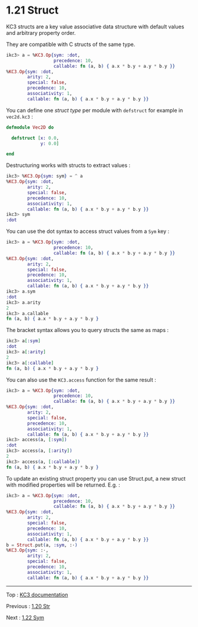 # 1.21 Struct

KC3 structs are a key value associative data structure with default
values and arbitrary property order.

They are compatible with C structs of the same type.

```elixir
ikc3> a = %KC3.Op{sym: :dot,
                  precedence: 10,
                  callable: fn (a, b) { a.x * b.y + a.y * b.y }}
%KC3.Op{sym: :dot,
        arity: 2,
        special: false,
        precedence: 10,
        associativity: 1,
        callable: fn (a, b) { a.x * b.y + a.y * b.y }}
```

You can define one _struct type_ per module with `defstruct` for
example in `vec2d.kc3` :

```elixir
defmodule Vec2D do

  defstruct [x: 0.0,
             y: 0.0]

end
```

Destructuring works with structs to extract values :

```elixir
ikc3> %KC3.Op{sym: sym} = ^ a
%KC3.Op{sym: :dot,
        arity: 2,
        special: false,
        precedence: 10,
        associativity: 1,
        callable: fn (a, b) { a.x * b.y + a.y * b.y }}
ikc3> sym
:dot
```

You can use the dot syntax to access struct values from a `Sym` key :

```elixir
ikc3> a = %KC3.Op{sym: :dot,
                  precedence: 10,
                  callable: fn (a, b) { a.x * b.y + a.y * b.y }}
%KC3.Op{sym: :dot,
        arity: 2,
        special: false,
        precedence: 10,
        associativity: 1,
        callable: fn (a, b) { a.x * b.y + a.y * b.y }}
ikc3> a.sym
:dot
ikc3> a.arity
2
ikc3> a.callable
fn (a, b) { a.x * b.y + a.y * b.y }
```

The bracket syntax allows you to query structs the same as maps :

```elixir
ikc3> a[:sym]
:dot
ikc3> a[:arity]
2
ikc3> a[:callable]
fn (a, b) { a.x * b.y + a.y * b.y }
```

You can also use the `KC3.access` function for the same result :

```elixir
ikc3> a = %KC3.Op{sym: :dot,
                  precedence: 10,
                  callable: fn (a, b) { a.x * b.y + a.y * b.y }}
%KC3.Op{sym: :dot,
        arity: 2,
        special: false,
        precedence: 10,
        associativity: 1,
        callable: fn (a, b) { a.x * b.y + a.y * b.y }}
ikc3> access(a, [:sym])
:dot
ikc3> access(a, [:arity])
2
ikc3> access(a, [:callable])
fn (a, b) { a.x * b.y + a.y * b.y }
```

To update an existing struct property you can use Struct.put, a new
struct with modified properties will be returned. E.g. :

```elixir
ikc3> a = %KC3.Op{sym: :dot,
                  precedence: 10,
                  callable: fn (a, b) { a.x * b.y + a.y * b.y }}
%KC3.Op{sym: :dot,
        arity: 2,
        special: false,
        precedence: 10,
        associativity: 1,
        callable: fn (a, b) { a.x * b.y + a.y * b.y }}
b = Struct.put(a, :sym, :·)
%KC3.Op{sym: :·,
        arity: 2,
        special: false,
        precedence: 10,
        associativity: 1,
        callable: fn (a, b) { a.x * b.y + a.y * b.y }}
```

---

Top : [KC3 documentation](../)

Previous : [1.20 Str](1.20_Str)

Next : [1.22 Sym](1.22_Sym)
